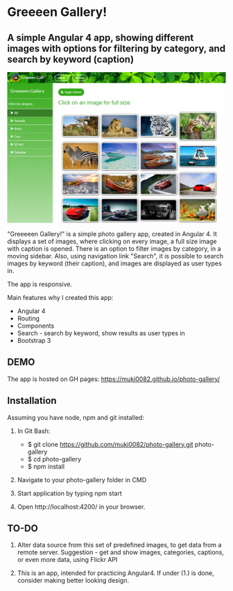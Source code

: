 # Greeeen Gallery!

## A simple Angular 4 app, showing different images with options for filtering by category, and search by keyword (caption)

![Alt text](src/assets/app_img/appPrintScreen.png?raw=true "App Printscreen")

"Greeeeen Gallery!" is a simple photo gallery app, created in Angular 4. It displays a set of images, where clicking on every image, a full size image with caption
is opened. There is an option to filter images by category, in a moving sidebar. Also, using navigation link "Search", it is possible to search images by keyword
(their caption), and images are displayed as user types in.

The app is responsive.

Main features why I created this app:

- Angular 4
- Routing
- Components
- Search - search by keyword, show results as user types in
- Bootstrap 3

## DEMO

The app is hosted on GH pages: https://muki0082.github.io/photo-gallery/

## Installation

Assuming you have node, npm and git installed:

1. In Git Bash:
    - $ git clone https://github.com/muki0082/photo-gallery.git photo-gallery
    - $ cd photo-gallery
    - $ npm install

2. Navigate to your photo-gallery folder in CMD

3. Start application by typing npm start

4. Open http://localhost:4200/ in your browser.

## TO-DO

1. Alter data source from this set of predefined images, to get data from a remote server. 
Suggestion - get and show images, categories, captions, or even more data, using Flickr API

2. This is an app, intended for practicing Angular4. If under (1.) is done, consider making 
better looking design.